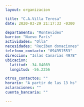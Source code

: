 ```yaml
---
layout: organizacion

title: "C.A.Villa Teresa"
date: 2020-03-29 21:17:33 -0300

departamento: "Montevideo"
barrio: "Nuevo París"
actividades: "Olla"
necesidades: "Reciben donaciones"
telefono_contacto: "094951553"
direccion: "Islas Canarias 4978"
ubicacion:
  latitud: -34.84089
  longitud: -56.2256

otros_contactos: ""
horario: "A partir de las 13 hs"
aclaraciones: ""
cuenta_bancaria: ""

---
```

